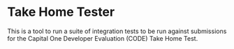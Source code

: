 # Take Home Tester

This is a tool to run a suite of integration tests to be run against submissions for the Capital One Developer Evaluation (CODE) Take Home Test.
